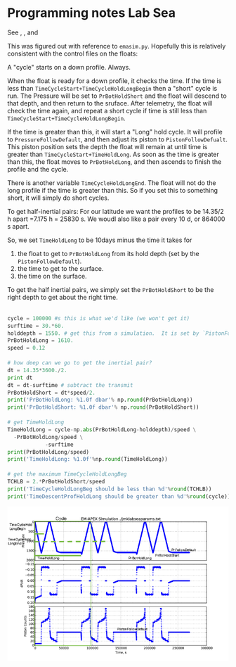 # Programming notes  Lab Sea

See [](./MissionParams/runSim.sh), [](./MissionParams/PlanMission.ipynb), and [](./MissionParams/GetBallastPoints.ipynb)

This was figured out with reference to `emasim.py`.  Hopefully this is relatively consistent with the control files on the floats:

A "cycle" starts on a down profile.  Always.

When the float is ready for a down profile, it checks the time.  If the time is less than `TimeCycleStart+TimeCycleHoldLongBegin` then a "short" cycle is run.  The Pressure will be set to `PrBotHoldShort` and the float will descend to that depth, and then return to the sruface.  After telemetry, the float will check the time again, and repeat a short cycle if time is still less than `TimeCycleStart+TimeCycleHoldLongBegin`.

If the time is greater than this, it will start a "Long" hold cycle.  It will profile to `PressureFollowDefault`, and then adjust its piston to `PistonFollowDefualt`.  This piston position sets the depth the float will remain at until time is greater than `TimeCycleStart+TimeHoldLong`. As soon as the time is greater than this, the float moves to `PrBotHoldLong`, and then ascends to finish the profile and the cycle.

There is another variable `TimeCycleHoldLongEnd`.  The float will not do the long profile if the time is greater than this.  So if you set this to something short, it will simply do short cycles.

To get half-inertial pairs: For our latitude we want the profiles to be 14.35/2 h apart =7.175 h = 25830 s. We woudl also like a pair every 10 d, or 864000 s apart.

So, we set `TimeHoldLong` to be 10days minus the time it takes for
  1. the float to get to `PrBotHoldLong` from its hold depth (set by the `PistonFollowDefault`).
  2. the time to get to the surface.
  3. the time on the surface.

To get the half inertial pairs, we simply set the `PrBotHoldShort` to be the right depth to get about the right time.

```python

cycle = 100000 #s this is what we'd like (we won't get it)
surftime = 30.*60.
holddepth = 1550. # get this from a simulation.  It is set by `PistonFollowDefault`
PrBotHoldLong = 1610.
speed = 0.12

# how deep can we go to get the inertial pair?
dt = 14.35*3600./2.
print dt
dt = dt-surftime # subtract the transmit
PrBotHoldShort = dt*speed/2.
print('PrBotHoldLong: %1.0f dbar'% np.round(PrBotHoldLong))
print('PrBotHoldShort: %1.0f dbar'% np.round(PrBotHoldShort))

# get TimeHoldLong
TimeHoldLong = cycle-np.abs(PrBotHoldLong-holddepth)/speed \
  -PrBotHoldLong/speed \
            -surftime
print(PrBotHoldLong/speed)
print('TimeHoldLong: %1.0f'%np.round(TimeHoldLong))

# get the maximum TimeCycleHoldLongBeg
TCHLB = 2.*PrBotHoldShort/speed
print('TimeCycleHoldLongBeg should be less than %d'%round(TCHLB))
print('TimeDescentProfHoldLong should be greater than %d'%round(cycle))

```

![](./MissionParams/emasimAnnote.png)